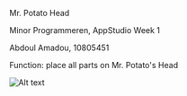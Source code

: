 Mr. Potato Head

Minor Programmeren, AppStudio Week 1

Abdoul Amadou, 10805451


Function: place all parts on Mr. Potato's Head


![Alt text](https://github.com/abdoul9/Screenshots/blob/master/Screenshot_2018-02-09-01-44-02.png)
